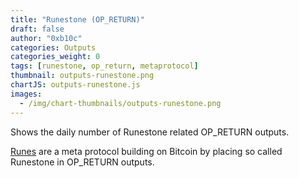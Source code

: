 ```yaml
---
title: "Runestone (OP_RETURN)"
draft: false
author: "0xb10c"
categories: Outputs
categories_weight: 0
tags: [runestone, op_return, metaprotocol]
thumbnail: outputs-runestone.png
chartJS: outputs-runestone.js
images:
  - /img/chart-thumbnails/outputs-runestone.png
---
```


Shows the daily number of Runestone related OP_RETURN outputs.
<!--more-->

[Runes](https://docs.ordinals.com/runes.html) are a meta protocol building on Bitcoin by placing so called Runestone in OP_RETURN outputs.
